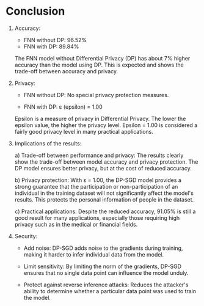 # Conclusion

1. Accuracy:

    - FNN without DP: 96.52%
    - FNN with DP: 89.84%

    The FNN model without Differential Privacy (DP) has about 7% higher accuracy than the model using DP. This is expected and shows the trade-off between accuracy and privacy.

2. Privacy:

    - FNN without DP: No special privacy protection measures.

    - FNN with DP: ε (epsilon) = 1.00

    Epsilon is a measure of privacy in Differential Privacy. The lower the epsilon value, the higher the privacy level. Epsilon = 1.00 is considered a fairly good privacy level in many practical applications.

3. Implications of the results:

    a) Trade-off between performance and privacy:
    The results clearly show the trade-off between model accuracy and privacy protection. The DP model ensures better privacy, but at the cost of reduced accuracy.

    b) Privacy protection:
    With ε = 1.00, the DP-SGD model provides a strong guarantee that the participation or non-participation of an individual in the training dataset will not significantly affect the model's results. This protects the personal information of people in the dataset.

    c) Practical applications:
    Despite the reduced accuracy, 91.05% is still a good result for many applications, especially those requiring high privacy such as in the medical or financial fields.

4. Security:

    - Add noise: DP-SGD adds noise to the gradients during training, making it harder to infer individual data from the model.

    - Limit sensitivity: By limiting the norm of the gradients, DP-SGD ensures that no single data point can influence the model unduly.

    - Protect against reverse inference attacks: Reduces the attacker's ability to determine whether a particular data point was used to train the model.
